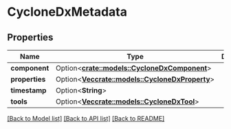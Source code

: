 # CycloneDxMetadata

## Properties

Name | Type | Description | Notes
------------ | ------------- | ------------- | -------------
**component** | Option<[**crate::models::CycloneDxComponent**](CycloneDxComponent.md)> |  | [optional]
**properties** | Option<[**Vec<crate::models::CycloneDxProperty>**](CycloneDxProperty.md)> |  | [optional]
**timestamp** | Option<**String**> |  | [optional]
**tools** | Option<[**Vec<crate::models::CycloneDxTool>**](CycloneDxTool.md)> |  | [optional]

[[Back to Model list]](../README.md#documentation-for-models) [[Back to API list]](../README.md#documentation-for-api-endpoints) [[Back to README]](../README.md)


